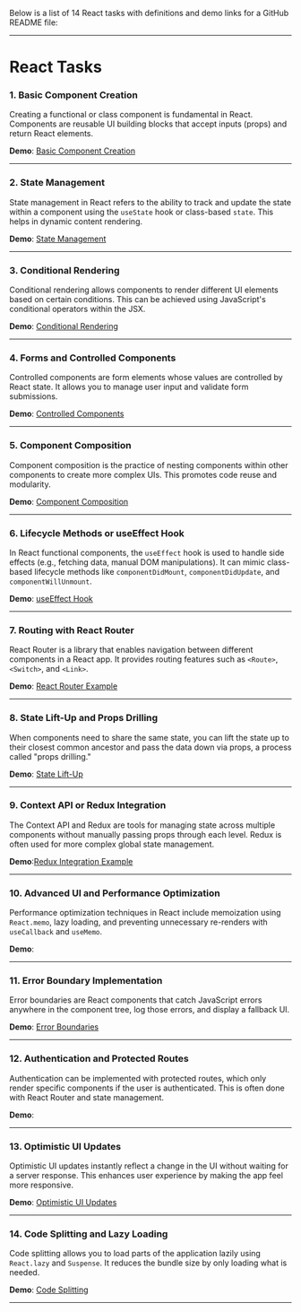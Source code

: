 Below is a list of 14 React tasks with definitions and demo links for a GitHub README file:

---

# React Tasks

### 1. **Basic Component Creation**
Creating a functional or class component is fundamental in React. Components are reusable UI building blocks that accept inputs (props) and return React elements.

**Demo**: [Basic Component Creation](https://simpl-btn-app.netlify.app/)

---

### 2. **State Management**
State management in React refers to the ability to track and update the state within a component using the `useState` hook or class-based `state`. This helps in dynamic content rendering.

**Demo**: [State Management](https://resilient-croissant-1789c4.netlify.app/)

---

### 3. **Conditional Rendering**
Conditional rendering allows components to render different UI elements based on certain conditions. This can be achieved using JavaScript's conditional operators within the JSX.

**Demo**: [Conditional Rendering](https://cr-app.netlify.app/)

---

### 4. **Forms and Controlled Components**
Controlled components are form elements whose values are controlled by React state. It allows you to manage user input and validate form submissions.

**Demo**: [Controlled Components](https://keen-sunshine-762e6f.netlify.app/)

---

### 5. **Component Composition**
Component composition is the practice of nesting components within other components to create more complex UIs. This promotes code reuse and modularity.

**Demo**: [Component Composition](https://iridescent-kangaroo-549c9c.netlify.app/)

---

### 6. **Lifecycle Methods or useEffect Hook**
In React functional components, the `useEffect` hook is used to handle side effects (e.g., fetching data, manual DOM manipulations). It can mimic class-based lifecycle methods like `componentDidMount`, `componentDidUpdate`, and `componentWillUnmount`.

**Demo**: [useEffect Hook](https://regal-crostata-9bf6e6.netlify.app/)

---

### 7. **Routing with React Router**
React Router is a library that enables navigation between different components in a React app. It provides routing features such as `<Route>`, `<Switch>`, and `<Link>`.

**Demo**: [React Router Example](https://genuine-dodol-05047a.netlify.app/)

---

### 8. **State Lift-Up and Props Drilling**
When components need to share the same state, you can lift the state up to their closest common ancestor and pass the data down via props, a process called "props drilling."

**Demo**: [State Lift-Up](https://stunning-faun-9cad5a.netlify.app/)

---

### 9. **Context API or Redux Integration**
The Context API and Redux are tools for managing state across multiple components without manually passing props through each level. Redux is often used for more complex global state management.

**Demo**:[Redux Integration Example](https://delightful-bublanina-6884e4.netlify.app/)

---

### 10. **Advanced UI and Performance Optimization**
Performance optimization techniques in React include memoization using `React.memo`, lazy loading, and preventing unnecessary re-renders with `useCallback` and `useMemo`.

**Demo**: 

---

### 11. **Error Boundary Implementation**
Error boundaries are React components that catch JavaScript errors anywhere in the component tree, log those errors, and display a fallback UI.

**Demo**: [Error Boundaries](https://spiffy-biscuit-80f06d.netlify.app/)

---

### 12. **Authentication and Protected Routes**
Authentication can be implemented with protected routes, which only render specific components if the user is authenticated. This is often done with React Router and state management.

**Demo**: 

---

### 13. **Optimistic UI Updates**
Optimistic UI updates instantly reflect a change in the UI without waiting for a server response. This enhances user experience by making the app feel more responsive.

**Demo**: [Optimistic UI Updates](https://statuesque-manatee-7c4af9.netlify.app/)

---

### 14. **Code Splitting and Lazy Loading**
Code splitting allows you to load parts of the application lazily using `React.lazy` and `Suspense`. It reduces the bundle size by only loading what is needed.

**Demo**: [Code Splitting](https://splendorous-malasada-139e58.netlify.app/)

---
